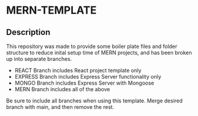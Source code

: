 # MERN-TEMPLATE

## Description

This repository was made to provide some boiler plate files and folder structure to reduce inital setup time of MERN projects, and has been broken up into separate branches. 
- REACT Branch includes React project template only
- EXPRESS Branch includes Express Server functionality only
- MONGO Branch includes Express Server with Mongoose
- MERN Branch includes all of the above

Be sure to include all branches when using this template. Merge desired branch with main, and then remove the rest.